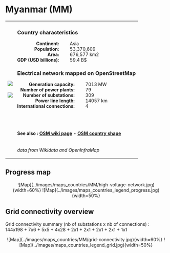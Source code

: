 # Myanmar (MM)

<table width="90%">
<tr>
<td>
<img src="http://commons.wikimedia.org/wiki/Special:FilePath/Flag%20of%20Myanmar.svg" width="250">
<br><br>
<img src="http://commons.wikimedia.org/wiki/Special:FilePath/Myanmar%20on%20the%20globe%20%28Myanmar%20centered%29.svg" width="250"></td>
<td>
<h3>Country characteristics</h3>
<div style="display: inline-block;text-align:right;margin-right:30px;font-weight: bold;">
Continent:<br>Population:<br>Area:<br>GDP (USD billions):
</div>
<div style="display: inline-block;">
Asia<br>53,370,609<br>676,577 km2<br>59.4 B$
</div>
<h3>Electrical network mapped on OpenStreetMap</h3>
<div style="display: inline-block;text-align:right;margin-right:30px;font-weight: bold;">Generation capacity:<br>
Number of power plants:<br>
Number of substations:<br>
Power line length:<br>
International connections:<br>
</div>
<div style="display: inline-block;">7013 MW<br>
79<br>
309<br>
14057 km<br>
4<br>
</div>

<br><br><h4>See also :
<a href="https://wiki.openstreetmap.org/wiki/Power_networks/Myanmar" target="_blank">OSM wiki page</a> -
<a href="https://openstreetmap.org/relation/50371" target="_blank">OSM country shape</a>
</h4>

<br><i>data from Wikidata and OpenInfraMap</i>
</td>
</tr>
</table>


## Progress map

<center>![Map](../images/maps_countries/MM/high-voltage-network.jpg){width=60%}
![Map](../images/maps_countries_legend_progress.jpg){width=50%}</center>



## Grid connectivity overview

Grid connectivity summary (nb of substations x nb of connections) :<br>144x198 + 7x6 + 5x5 + 4x28 + 2x1 + 2x1 + 2x1 + 2x1 + 1x1

<center>![Map](../images/maps_countries/MM/grid-connectivity.jpg){width=60%}
![Map](../images/maps_countries_legend_grid.jpg){width=50%}</center>


